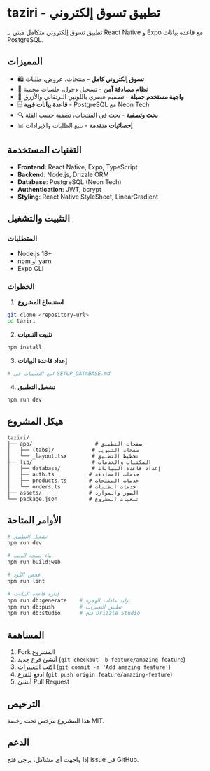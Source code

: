 # taziri - تطبيق تسوق إلكتروني

تطبيق تسوق إلكتروني متكامل مبني بـ React Native و Expo مع قاعدة بيانات PostgreSQL.

## المميزات

- 🛍️ **تسوق إلكتروني كامل** - منتجات، عروض، طلبات
- 🔐 **نظام مصادقة آمن** - تسجيل دخول، جلسات محمية
- 📱 **واجهة مستخدم جميلة** - تصميم عصري باللونين البرتقالي والأزرق
- 🗄️ **قاعدة بيانات قوية** - PostgreSQL مع Neon Tech
- 🔍 **بحث وتصفية** - بحث في المنتجات، تصفية حسب الفئة
- 📊 **إحصائيات متقدمة** - تتبع الطلبات والإيرادات

## التقنيات المستخدمة

- **Frontend**: React Native, Expo, TypeScript
- **Backend**: Node.js, Drizzle ORM
- **Database**: PostgreSQL (Neon Tech)
- **Authentication**: JWT, bcrypt
- **Styling**: React Native StyleSheet, LinearGradient

## التثبيت والتشغيل

### المتطلبات

- Node.js 18+
- npm أو yarn
- Expo CLI

### الخطوات

1. **استنساخ المشروع**
```bash
git clone <repository-url>
cd taziri
```

2. **تثبيت التبعيات**
```bash
npm install
```

3. **إعداد قاعدة البيانات**
```bash
# اتبع التعليمات في SETUP_DATABASE.md
```

4. **تشغيل التطبيق**
```bash
npm run dev
```

## هيكل المشروع

```
taziri/
├── app/                    # صفحات التطبيق
│   ├── (tabs)/            # صفحات التبويب
│   └── _layout.tsx        # تخطيط التطبيق
├── lib/                   # المكتبات والخدمات
│   ├── database/          # إعداد قاعدة البيانات
│   ├── auth.ts           # خدمات المصادقة
│   ├── products.ts       # خدمات المنتجات
│   └── orders.ts         # خدمات الطلبات
├── assets/               # الصور والموارد
└── package.json          # تبعيات المشروع
```

## الأوامر المتاحة

```bash
# تشغيل التطبيق
npm run dev

# بناء نسخة الويب
npm run build:web

# فحص الكود
npm run lint

# إدارة قاعدة البيانات
npm run db:generate    # توليد ملفات الهجرة
npm run db:push        # تطبيق التغييرات
npm run db:studio      # فتح Drizzle Studio
```

## المساهمة

1. Fork المشروع
2. أنشئ فرع جديد (`git checkout -b feature/amazing-feature`)
3. اكتب التغييرات (`git commit -m 'Add amazing feature'`)
4. ادفع للفرع (`git push origin feature/amazing-feature`)
5. أنشئ Pull Request

## الترخيص

هذا المشروع مرخص تحت رخصة MIT.

## الدعم

إذا واجهت أي مشاكل، يرجى فتح issue في GitHub.
